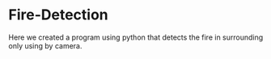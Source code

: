 # Fire-Detection
Here we created a program using python that detects the fire in surrounding only using by camera.
